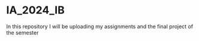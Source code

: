 # IA_2024_IB
In this repository I will be uploading my assignments and the final project of the semester
